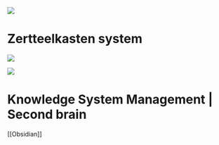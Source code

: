 
![](https://www.youtube.com/watch?v=MYJsGksojms&t=331s)

# Zertteelkasten system

![](https://www.youtube.com/watch?v=-r6fnC5lVfE)

![](https://www.youtube.com/watch?v=E6ySG7xYgjY)


# Knowledge System Management | Second brain

[[Obsidian]]